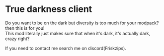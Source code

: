 # True darkness client

Do you want to be on the dark but diversity is too much for your modpack? then this is for you!  
This mod literally just makes sure that when it's dark, it's actually dark, crazy right?  

If you need to contact me search me on discord(Friskzips).  
